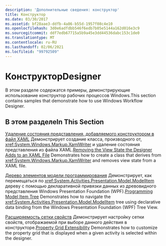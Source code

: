 ```yaml
---
description: 'Дополнительные сведения: конструктор'
title: Конструктор
ms.date: 03/30/2017
ms.assetid: bf28aae3-ddfb-4a86-b55d-1957f08c4e10
ms.openlocfilehash: 3d0e6adfdbb546f6edb7b05e5144a162d016e3c9
ms.sourcegitcommit: ddf7edb67715a5b9a45e3dd44536dabc153c1de0
ms.translationtype: MT
ms.contentlocale: ru-RU
ms.lasthandoff: 02/06/2021
ms.locfileid: "99792509"
---
```

# <a name="designer"></a><span data-ttu-id="6d189-103">Конструктор</span><span class="sxs-lookup"><span data-stu-id="6d189-103">Designer</span></span>

<span data-ttu-id="6d189-104">В этом разделе содержатся примеры, демонстрирующие использование конструктор рабочих процессов Windows.</span><span class="sxs-lookup"><span data-stu-id="6d189-104">This section contains samples that demonstrate how to use Windows Workflow Designer.</span></span>

## <a name="in-this-section"></a><span data-ttu-id="6d189-105">В этом разделе</span><span class="sxs-lookup"><span data-stu-id="6d189-105">In This Section</span></span>

 <span data-ttu-id="6d189-106">[Удаление состояния представления, добавляемого конструктором в файл XAML](removing-the-view-state-the-designer-adds-to-an-xaml-file.md) Демонстрирует создание класса, производного от, <xref:System.Windows.Markup.XamlWriter> и удаление состояния представления из файла XAML.</span><span class="sxs-lookup"><span data-stu-id="6d189-106">[Removing the View State the Designer Adds to an XAML File](removing-the-view-state-the-designer-adds-to-an-xaml-file.md) Demonstrates how to create a class that derives from <xref:System.Windows.Markup.XamlWriter> and removes view state from a XAML file.</span></span>

 <span data-ttu-id="6d189-107">[Дерево элементов модели программирования](programming-model-item-tree.md) Демонстрирует, как перемещаться по <xref:System.Activities.Presentation.Model.ModelItem> дереву с помощью декларативной привязки данных из древовидного представления Windows Presentation Foundation (WPF).</span><span class="sxs-lookup"><span data-stu-id="6d189-107">[Programming Model Item Tree](programming-model-item-tree.md) Demonstrates how to navigate the <xref:System.Activities.Presentation.Model.ModelItem> tree using declarative data binding from the Windows Presentation Foundation (WPF) Tree View.</span></span>

 <span data-ttu-id="6d189-108">[Расширяемость сетки свойств](property-grid-extensibility.md) Демонстрирует настройку сетки свойств, отображаемой при выборе данного действия в конструкторе.</span><span class="sxs-lookup"><span data-stu-id="6d189-108">[Property Grid Extensibility](property-grid-extensibility.md) Demonstrates how to customize the property grid that is displayed when a given activity is selected within the designer.</span></span>
